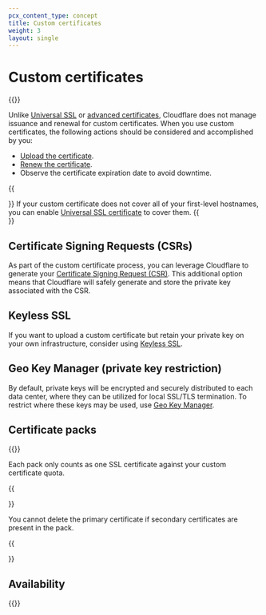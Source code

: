 ```yaml
---
pcx_content_type: concept
title: Custom certificates
weight: 3
layout: single
---
```


# Custom certificates

{{<render file="_custom-certificates-definition.md">}}
<br/>

Unlike [Universal SSL](/ssl/edge-certificates/universal-ssl/) or [advanced certificates](ssl/edge-certificates/advanced-certificate-manager/), Cloudflare does not manage issuance and renewal for custom certificates.
When you use custom certificates, the following actions should be considered and accomplished by you:
- [Upload the certificate](uploading/).
- [Renew the certificate](/ssl/edge-certificates/custom-certificates/renewing/).
- Observe the certificate expiration date to avoid downtime.

 {{<Aside type="note">}}
If your custom certificate does not cover all of your first-level hostnames, you can enable [Universal SSL certificate](/ssl/edge-certificates/universal-ssl/) to cover them.
{{</Aside>}}

## Certificate Signing Requests (CSRs)

As part of the custom certificate process, you can leverage Cloudflare to generate your [Certificate Signing Request (CSR)](/ssl/edge-certificates/additional-options/certificate-signing-requests/). This additional option means that Cloudflare will safely generate and store the private key associated with the CSR.

## Keyless SSL

If you want to upload a custom certificate but retain your private key on your own infrastructure, consider using [Keyless SSL](/ssl/keyless-ssl/).

## Geo Key Manager (private key restriction)

By default, private keys will be encrypted and securely distributed to each data center, where they can be utilized for local SSL/TLS termination. To restrict where these keys may be used, use [Geo Key Manager](/ssl/edge-certificates/geokey-manager/).

## Certificate packs

{{<render file="_custom-cert-ciphers.md">}}

Each pack only counts as one SSL certificate against your custom certificate quota.

{{<Aside type="note">}}

You cannot delete the primary certificate if secondary certificates are present in the pack.

{{</Aside>}}

## Availability

{{<feature-table id="ssl.custom_certificates">}}